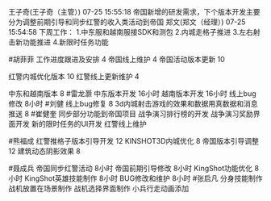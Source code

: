 王子奇(王子奇（主管）) 07-25 15:55:18
帝国新增的研发需求，下个版本开发主要分为调整前期引导和同步红警的收入类活动到帝国
郑文(郑文（经理）) 07-25 15:54:58
下周工作：
1.中东服和越南服接SDK和测包
2.内城走格子推进
3.左右射击新功能推进
4.新限时任务功能

#胡菲菲 
工作进度跟进及安排   4
帝国线上维护   4
帝国活动版本更新 10

红警内城优化版本  10
红警线上更新维护 4

中东和越南版本   8
#雷龙灏 
中东版本开发  16小时
越南版本开发  16小时
线上bug修改   8小时
#刘健 
线上bug修复	8
3d内城射击游戏的效果和数据用真数据和消息推送	8
#崔健奎 
同步部分功能到帝国项目
战争演习排行榜的开发
战争演习奖励界面开发
新的限时任务的UI开发
红警线上维护

#熊福成 
红警推格子版本引导开发              12
KINSHOT3D内城优化                     8
帝国版本引导调整                          12
建筑动态阴影效果                         8

#聂成兵 
帝国同步红警活动            8小时
帝国前期引导修改            8小时
KingShot功能优化           8小时
KingShot英雄技能制作       8小时
BUG修改和维护               8小时
#张启凡 
分身技能制作
战机放置在场景制作
战机选择界面制作
小兵行走动画添加

